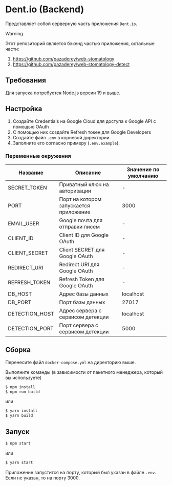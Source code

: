 # Dent.io (Backend)

Представляет собой серверную часть приложения `Dent.io`.

> [!WARNING]
> Этот репозиторий является бэкенд частью приложения, остальные части:
> 1. https://github.com/pazaderey/web-stomatology
> 1. https://github.com/pazaderey/web-stomatology-detect

## Требования

Для запуска потребуется Node.js версии 19 и выше.

## Настройка

1. Создайте Credentials на Google Cloud для доступа к Google API с помощью OAuth
1. С помощью них создайте Refresh токен для Google Developers
1. Создайте файл `.env` в корневой директории.
1. Заполните его согласно примеру (`.env.example`).

### Переменные окружения

|Название|Описание|Значение по умолчанию|
|-|-|-|
|SECRET_TOKEN|Приватный ключ на авторизации|-|
|PORT|Порт на котором запускается приложение|3000|
|EMAIL_USER|Google почта для отправки писем|-|
|CLIENT_ID|Client ID для Google OAuth|-|
|CLIENT_SECRET|Client SECRET для Google OAuth|-|
|REDIRECT_URI|Redirect URI для Google OAuth|-|
|REFRESH_TOKEN|Refresh Token для Google OAuth|-|
|DB_HOST|Адрес базы данных|localhost|
|DB_PORT|Порт базы данных|27017|
|DETECTION_HOST|Адрес сервера с сервисом детекции|localhost|
|DETECTION_PORT|Порт сервера с сервисом детекции|5000|

## Сборка

Перенесите файл `docker-compose.yml` на директорию выше.

Выполните команды (в зависимости от пакетного менеджера, который вы используете)

```bash
$ npm install
$ npm run build
```

или

```bash
$ yarn install
$ yarn build
```

## Запуск

```bash
$ npm start
```

или

```bash
$ yarn start
```

Приложение запустится на порту, который был указан в файле `.env`. Если не указан, то на порту 3000.
